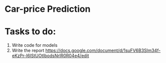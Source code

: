 # Car-price Prediction
# Tasks to do:
1. Write code for models
2. Write the report
https://docs.google.com/document/d/1suFV6B3Slm34f-eKzPr-I6lStUOtIbodsNrlR0R04e4/edit

